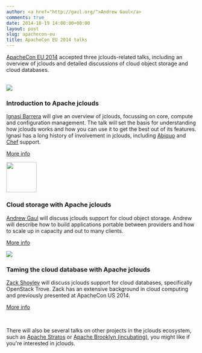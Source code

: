 ```yaml
---
author: <a href="http://gaul.org/">Andrew Gaul</a>
comments: true
date: 2014-10-19 14:00:00+00:00
layout: post
slug: apachecon-eu
title: ApacheCon EU 2014 talks
---
```


[ApacheCon EU 2014](http://events.linuxfoundation.org/events/apachecon-europe) accepted three jclouds-related talks, including an overview of jclouds and detailed discussions of cloud object storage and cloud databases.

<!--more-->
<br/>

<div class="row clearfix">

<div class="col-md-4 column">
<img src="http://www.gravatar.com/avatar/e7a98077869aa0d2d42e3691ae620c81" class="center-block img-circle" />
<div class="caption">
<h3 class="text-primary">Introduction to Apache jclouds</h3>
<p><a href="https://twitter.com/IgnasiBarrera">Ignasi Barrera</a> will give an overview of jclouds, focussing on core, compute and configuration management. The talk will set the basis for understanding how jclouds works and how you can use it to get the best out of its features. Ignasi has a long history of involvement in jclouds, including <a href="http://jclouds.apache.org/guides/abiquo/">Abiquo</a> and <a href="http://jclouds.apache.org/guides/chef/">Chef</a> support.</p>
<p><a href="http://sched.co/1pbqgnf">More info</a></p>
</div>
</div>

<div class="col-md-4 column">
<img src="https://avatars3.githubusercontent.com/u/848247" width=80 height="80" class="center-block img-circle"/>
<div class="caption">
<h3 class="text-primary">Cloud storage with Apache jclouds</h3>
<p><a href="http://gaul.org/">Andrew Gaul</a> will discuss jclouds support for cloud object storage. Andrew will describe how to build applications portable between providers and how to scale up in capacity and out to many clients.</p>
<p><a href="http://sched.co/1pbqgDV">More info</a></p>
</div>
</div>

<div class="col-md-4 column">
<img src="http://www.gravatar.com/avatar/7c7639e4eadbb4b7aebaf836babe1aec" class="center-block img-circle" />
<div class="caption">
<h3 class="text-primary">Taming the cloud database with Apache jclouds</h3>
<p><a href="https://twitter.com/zackshoylev">Zack Shoylev</a> will discuss jclouds support for cloud databases, specifically OpenStack Trove. Zack has an extensive background in cloud computing and previously presented at ApacheCon US 2014.</p>
<p><a href="http://sched.co/WBGixt">More info</a></p>
</div>
</div>

</div>

<br/>

There will also be several talks on other projects in the jclouds ecosystem, such as [Apache Stratos](http://apacheconeu2014.sched.org/?s=apache+stratos) or [Apache Brooklyn (incubating)](http://apacheconeu2014.sched.org/?s=apache+brooklyn), you might like if you're interested in jclouds.
